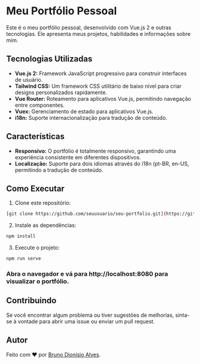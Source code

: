 # Meu Portfólio Pessoal

Este é o meu portfólio pessoal, desenvolvido com Vue.js 2 e outras tecnologias. Ele apresenta meus projetos, habilidades e informações sobre mim.

## Tecnologias Utilizadas

- **Vue.js 2:** Framework JavaScript progressivo para construir interfaces de usuário.
- **Tailwind CSS:** Um framework CSS utilitário de baixo nível para criar designs personalizados rapidamente.
- **Vue Router:** Roteamento para aplicativos Vue.js, permitindo navegação entre componentes.
- **Vuex:** Gerenciamento de estado para aplicativos Vue.js.
- **i18n:** Suporte internacionalização para tradução de conteúdo.

## Características

- **Responsivo:** O portfólio é totalmente responsivo, garantindo uma experiência consistente em diferentes dispositivos.
- **Localização:** Suporte para dois idiomas através do i18n (pt-BR, en-US, permitindo a tradução de conteúdo.

## Como Executar

1. Clone este repositório:

```bash
[git clone https://github.com/seuusuario/seu-portfolio.git](https://github.com/DioneJA/portfolio)
```

2. Instale as dependências:
```bash
npm install
```

3. Execute o projeto:
``` bash
npm run serve
```

### Abra o navegador e vá para http://localhost:8080 para visualizar o portfólio.

## Contribuindo

Se você encontrar algum problema ou tiver sugestões de melhorias, sinta-se à vontade para abrir uma issue ou enviar um pull request.

## Autor

Feito com ❤️ por [Bruno Dionísio Alves](https://github.com/DioneJA).

